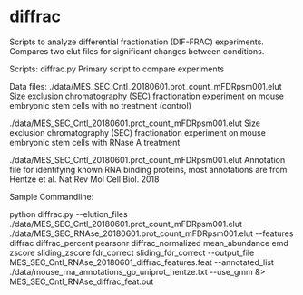 # diffrac
Scripts to analyze differential fractionation (DIF-FRAC) experiments. Compares two elut files for significant changes between conditions. 

Scripts:
diffrac.py
    Primary script to compare experiments

Data files:
./data/MES_SEC_Cntl_20180601.prot_count_mFDRpsm001.elut 
    Size exclusion chromatography (SEC) fractionation experiment on mouse embryonic stem cells with no treatment (control)

./data/MES_SEC_Cntl_20180601.prot_count_mFDRpsm001.elut
    Size exclusion chromatography (SEC) fractionation experiment on mouse embryonic stem cells with RNase A treatment

./data/MES_SEC_Cntl_20180601.prot_count_mFDRpsm001.elut
    Annotation file for identifying known RNA binding proteins, most annotations are from Hentze et al. Nat Rev Mol Cell Biol. 2018 

Sample Commandline:

python diffrac.py --elution_files ./data/MES_SEC_Cntl_20180601.prot_count_mFDRpsm001.elut ./data/MES_SEC_RNAse_20180601.prot_count_mFDRpsm001.elut --features diffrac diffrac_percent pearsonr diffrac_normalized mean_abundance emd zscore sliding_zscore fdr_correct sliding_fdr_correct --output_file MES_SEC_Cntl_RNAse_20180601_diffrac_features.feat --annotated_list ./data/mouse_rna_annotations_go_uniprot_hentze.txt --use_gmm &> MES_SEC_Cntl_RNAse_diffrac_feat.out
